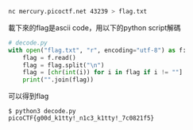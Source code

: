 ```bash
nc mercury.picoctf.net 43239 > flag.txt
```

載下來的flag是ascii code，用以下的python script解碼

```python
# decode.py
with open("flag.txt", "r", encoding="utf-8") as f:
    flag = f.read()
    flag = flag.split("\n")
    flag = [chr(int(i)) for i in flag if i != ""]
    print("".join(flag))
```

可以得到flag

```console
$ python3 decode.py
picoCTF{g00d_k1tty!_n1c3_k1tty!_7c0821f5}
```
